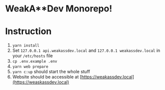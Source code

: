 # WeakA\*\*Dev Monorepo!

# Instruction

1. `yarn install`
2. Set `127.0.0.1 api.weakassdev.local` and `127.0.0.1 weakassdev.local` in your `/etc/hosts` file
3. `cp .env.example .env`
4. `yarn web prepare`
5. `yarn c:up` should start the whole stuff
6. Website should be accessible at [https://weakassdev.local](https://weaskassdev.local)
